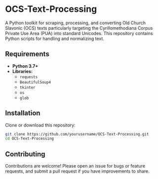 # OCS-Text-Processing

A Python toolkit for scraping, processing, and converting Old Church Slavonic (OCS) texts particularly targeting the Cyrillomethodiana Corpus Private Use Area (PUA) into standard Unicodes. This repository contains Python scripts for handling and normalizing text.

## Requirements

- **Python 3.7+**
- **Libraries:**
  - `requests` 
  - `BeautifulSoup4` 
  - `tkinter` 
  - `os`
  - `glob` 

## Installation

Clone or download this repository:

```bash
git clone https://github.com/yourusername/OCS-Text-Processing.git
cd OCS-Text-Processing
```
## Contributing
Contributions are welcome! Please open an issue for bugs or feature requests, and submit a pull request if you have improvements to share.
